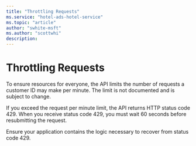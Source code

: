 ```yaml
---
title: "Throttling Requests"
ms.service: "hotel-ads-hotel-service"
ms.topic: "article"
author: "swhite-msft"
ms.author: "scottwhi"
description: 
---
```

# Throttling Requests
To ensure resources for everyone, the API limits the number of requests a customer ID may make per minute. The limit is not documented and is subject to change.

If you exceed the request per minute limit, the API returns HTTP status code 429. When you receive status code 429, you must wait 60 seconds before resubmitting the request.

Ensure your application contains the logic necessary to recover from status code 429.
